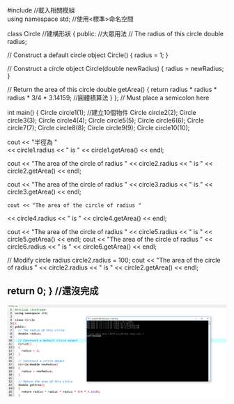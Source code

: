 #include <iostream> //載入相關模組  
using namespace std; //使用<標準>命名空間

class Circle //建構形狀
{
public: //大眾用法
  // The radius of this circle
  double radius;

  // Construct a default circle object
  Circle()
  {
    radius = 1;
  }

  // Construct a circle object
  Circle(double newRadius)
  {
    radius = newRadius;
  }

  // Return the area of this circle
  double getArea()
  {
   return radius * radius * radius * 3/4 * 3.14159; //圓體積算法
  }
};  // Must place a semicolon here

int main()
{
  Circle circle1(1);  //建立10個物件
  Circle circle2(2);
  Circle circle3(3);
  Circle circle4(4);
  Circle circle5(5);
  Circle circle6(6);
  Circle circle7(7);
  Circle circle8(8);
  Circle circle9(9);
  Circle circle10(10);

  cout << "半徑為 "  
  << circle1.radius << " is " << circle1.getArea() << endl;
  
  cout << "The area of the circle of radius "
    << circle2.radius << " is " << circle2.getArea() << endl;
    
  cout << "The area of the circle of radius "
    << circle3.radius << " is " << circle3.getArea() << endl;
    
    cout << "The area of the circle of radius "  
  << circle4.radius << " is " << circle4.getArea() << endl;
  
  cout << "The area of the circle of radius "
    << circle5.radius << " is " << circle5.getArea() << endl;
  cout << "The area of the circle of radius "
    << circle6.radius << " is " << circle6.getArea() << endl;
    
    
    
    
    
    
    

  // Modify circle radius
  circle2.radius = 100;
  cout << "The area of the circle of radius "
    << circle2.radius << " is " << circle2.getArea() << endl;

  return 0;
}
//還沒完成
---

![result](picture/擷取.PNG)
